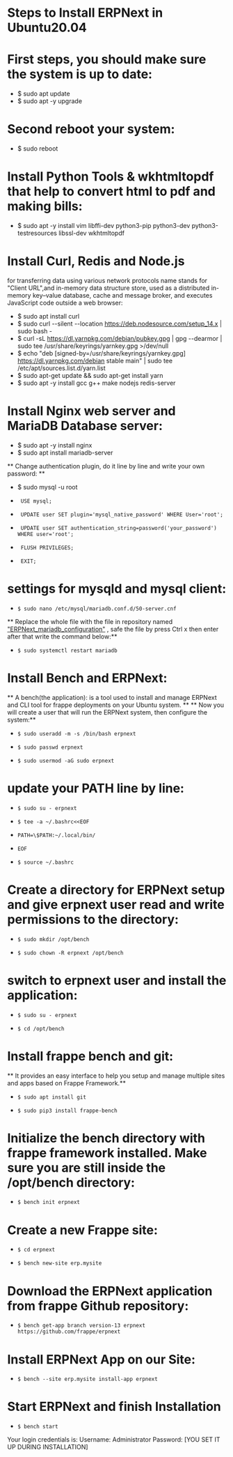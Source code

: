 # Steps to Install ERPNext in Ubuntu20.04
# First steps, you should make sure the system is up to date:
*    $ sudo apt update
*    $ sudo apt -y upgrade

#  Second reboot your system:
*    $ sudo reboot

#  Install Python Tools & wkhtmltopdf that help to convert html to pdf and making bills:
*    $ sudo apt -y install vim libffi-dev python3-pip python3-dev  python3-testresources libssl-dev wkhtmltopdf

# Install Curl, Redis and Node.js 
for transferring data using various network protocols name stands for "Client URL",and in-memory data structure store, used as a distributed in-memory key–value database, cache and message broker, 
and executes JavaScript code outside a web browser:
  *  $ sudo apt install curl
*    $ sudo curl --silent --location https://deb.nodesource.com/setup_14.x | sudo bash -
*    $ curl -sL https://dl.yarnpkg.com/debian/pubkey.gpg | gpg --dearmor | sudo tee /usr/share/keyrings/yarnkey.gpg >/dev/null
*    $ echo "deb [signed-by=/usr/share/keyrings/yarnkey.gpg] https://dl.yarnpkg.com/debian stable main" | sudo tee /etc/apt/sources.list.d/yarn.list
*    $ sudo apt-get update && sudo apt-get install yarn
*    $ sudo apt -y install gcc g++ make nodejs redis-server

#  Install Nginx web server and MariaDB Database server:
*    $ sudo apt -y install nginx
*    $ sudo apt install mariadb-server

** Change authentication plugin, do it line by line and write your own password: **

*    $ sudo mysql -u root
*      USE mysql;
*      UPDATE user SET plugin='mysql_native_password' WHERE User='root';
*      UPDATE user SET authentication_string=password('your_password') WHERE user='root';
*      FLUSH PRIVILEGES;
*      EXIT;

#  settings for mysqld and mysql client:
*     $ sudo nano /etc/mysql/mariadb.conf.d/50-server.cnf
** Replace the whole file with the file in repository named ["ERPNext_mariadb_configuration"](https://github.com/nabaajafar/Install-ERPNext-Ubuntu20.04/blob/main/ERPNext_mariadb_configuration) , safe the file by press Ctrl x then enter after that write the command below:**
*     $ sudo systemctl restart mariadb

#  Install Bench and ERPNext:
** A bench(the application): is a tool used to install and manage ERPNext and CLI tool for frappe deployments on your Ubuntu system. **
** Now you will create a user that will run the ERPNext system, then configure the system:**
*     $ sudo useradd -m -s /bin/bash erpnext
*     $ sudo passwd erpnext
*     $ sudo usermod -aG sudo erpnext

#  update your PATH line by line:
*     $ sudo su - erpnext
*     $ tee -a ~/.bashrc<<EOF
*     PATH=\$PATH:~/.local/bin/
*     EOF
*     $ source ~/.bashrc

#  Create a directory for ERPNext setup and give erpnext user read and write permissions to the directory:
*     $ sudo mkdir /opt/bench
*     $ sudo chown -R erpnext /opt/bench

#  switch to erpnext user and install the application:
*     $ sudo su - erpnext
*     $ cd /opt/bench

# Install frappe bench and git:
** It provides an easy interface to help you setup and manage multiple sites and apps based on Frappe Framework.**
*     $ sudo apt install git
*     $ sudo pip3 install frappe-bench

 #  Initialize the bench directory with frappe framework installed. Make sure you are still inside the /opt/bench directory:
*     $ bench init erpnext
    
#  Create a new Frappe site:
*     $ cd erpnext
*     $ bench new-site erp.mysite

#  Download the ERPNext application from frappe Github repository:
*     $ bench get-app branch version-13 erpnext https://github.com/frappe/erpnext

#  Install ERPNext App on our Site:
*     $ bench --site erp.mysite install-app erpnext

#  Start ERPNext and finish Installation
*     $ bench start

Your login credentials is:
 Username: Administrator
Password: [YOU SET IT UP DURING INSTALLATION]                             
